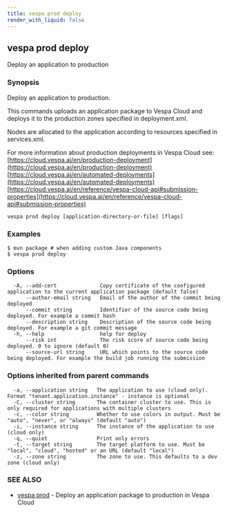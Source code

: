 ```yaml
---
title: vespa prod deploy
render_with_liquid: false
---
```


## vespa prod deploy

Deploy an application to production

### Synopsis

Deploy an application to production.

This commands uploads an application package to Vespa Cloud and deploys it to
the production zones specified in deployment.xml.

Nodes are allocated to the application according to resources specified in
services.xml.

For more information about production deployments in Vespa Cloud see:
[https://cloud.vespa.ai/en/production-deployment](https://cloud.vespa.ai/en/production-deployment)
[https://cloud.vespa.ai/en/automated-deployments](https://cloud.vespa.ai/en/automated-deployments)
[https://cloud.vespa.ai/en/reference/vespa-cloud-api#submission-properties](https://cloud.vespa.ai/en/reference/vespa-cloud-api#submission-properties)


```
vespa prod deploy [application-directory-or-file] [flags]
```

### Examples

```
$ mvn package # when adding custom Java components
$ vespa prod deploy
```

### Options

```
  -A, --add-cert              Copy certificate of the configured application to the current application package (default false)
      --author-email string   Email of the author of the commit being deployed
      --commit string         Identifier of the source code being deployed. For example a commit hash
      --description string    Description of the source code being deployed. For example a git commit message
  -h, --help                  help for deploy
      --risk int              The risk score of source code being deployed. 0 to ignore (default 0)
      --source-url string     URL which points to the source code being deployed. For example the build job running the submission
```

### Options inherited from parent commands

```
  -a, --application string   The application to use (cloud only). Format "tenant.application.instance" - instance is optional
  -C, --cluster string       The container cluster to use. This is only required for applications with multiple clusters
  -c, --color string         Whether to use colors in output. Must be "auto", "never", or "always" (default "auto")
  -i, --instance string      The instance of the application to use (cloud only)
  -q, --quiet                Print only errors
  -t, --target string        The target platform to use. Must be "local", "cloud", "hosted" or an URL (default "local")
  -z, --zone string          The zone to use. This defaults to a dev zone (cloud only)
```

### SEE ALSO

* [vespa prod](vespa_prod.html)	 - Deploy an application package to production in Vespa Cloud

